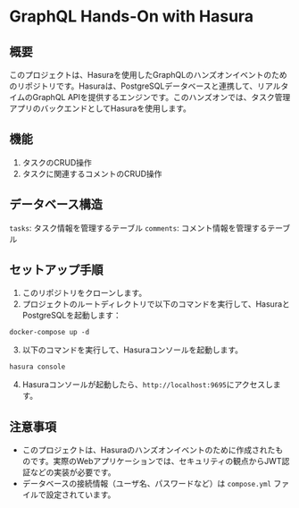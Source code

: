 # GraphQL Hands-On with Hasura

## 概要
このプロジェクトは、Hasuraを使用したGraphQLのハンズオンイベントのためのリポジトリです。Hasuraは、PostgreSQLデータベースと連携して、リアルタイムのGraphQL APIを提供するエンジンです。このハンズオンでは、タスク管理アプリのバックエンドとしてHasuraを使用します。

## 機能
1. タスクのCRUD操作
2. タスクに関連するコメントのCRUD操作

## データベース構造
`tasks`: タスク情報を管理するテーブル
`comments`: コメント情報を管理するテーブル

## セットアップ手順
1. このリポジトリをクローンします。
2. プロジェクトのルートディレクトリで以下のコマンドを実行して、HasuraとPostgreSQLを起動します：
```
docker-compose up -d
```
3. 以下のコマンドを実行して、Hasuraコンソールを起動します。
```
hasura console
```
4. Hasuraコンソールが起動したら、`http://localhost:9695`にアクセスします。

## 注意事項
- このプロジェクトは、Hasuraのハンズオンイベントのために作成されたものです。実際のWebアプリケーションでは、セキュリティの観点からJWT認証などの実装が必要です。
- データベースの接続情報（ユーザ名、パスワードなど）は `compose.yml` ファイルで設定されています。